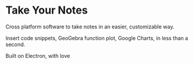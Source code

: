 # Take Your Notes

Cross platform software to take notes in an easier, customizable way.

Insert code snippets, GeoGebra function plot, Google Charts, in less than a second.

Built on Electron, with love
